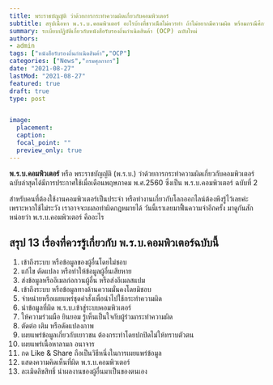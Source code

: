 ```yaml
---
title: พระราชบัญญัติ ว่าด้วยการกระทำความผิดเกี่ยวกับคอมพิวเตอร์
subtitle: สรุปเนื้อหา พ.ร.บ.คอมพิวเตอร์ อะไรบ้างที่ชาวเน็ตไม่ควรทำ ถ้าไม่อยากมีความผิด พร้อมกรณึศึกษาน่ารู้
summary: ระเบียบปฏิบัติเกี่ยวกับหนังสือรับรองถิ่นกำเนิดสินค้า (OCP) ฉบับใหม่
authors:
- admin
tags: ["หนังสือรับรองถิ่นกำเนิดสินค้า","OCP"]
categories: ["News","กรมศุลกากร"]
date: "2021-08-27"
lastMod: "2021-08-27"
featured: true
draft: true
type: post


image:
  placement: 
  caption: 
  focal_point: ""
  preview_only: true
---
```


**พ.ร.บ.คอมพิวเตอร์** หรือ พระราชบัญญัติ (พ.ร.บ.) ว่าด้วยการกระทำความผิดเกี่ยวกับคอมพิวเตอร์ ฉบับล่าสุดได้มีการประกาศใช้เมื่อเดือนพฤษภาคม พ.ศ.2560 ซึ่งเป็น พ.ร.บ.คอมพิวเตอร์ ฉบับที่ 2

สำหรับคนที่ต้องใช้งานคอมพิวเตอร์เป็นประจำ หรือทำงานเกี่ยวกับโลกออกไลน์ต้องพึงรู้ไว้เลยค่ะ เพราะหากใช้ไม่ระวัง เราอาจจะเผลอทำผิดกฎหมายได้ วันนี้เราเลยมาฟื้นความจำอีกครั้ง มาดูกันสักหน่อยว่า พ.ร.บ.คอมพิวเตอร์ คืออะไร

## สรุป 13 เรื่องที่ควรรู้เกี่ยวกับ พ.ร.บ.คอมพิวเตอร์ฉบับนี้

1.  เข้าถึงระบบ หรือข้อมูลของผู้อื่นโดยไม่ชอบ
2.  แก้ไข ดัดแปลง หรือทำให้ข้อมูลผู้อื่นเสียหาย
3.  ส่งข้อมูลหรืออีเมลก่อกวนผู้อื่น หรือส่งอีเมลสแปม
4.  เข้าถึงระบบ หรือข้อมูลทางด้านความมั่นคงโดยมิชอบ
5.  จำหน่ายหรือเผยแพร่ชุดคำสั่งเพื่อนำไปใช้กระทำความผิด
6.  นำข้อมูลที่ผิด พ.ร.บ.เข้าสู่ระบบคอมพิวเตอร์
7.  ให้ความร่วมมือ ยินยอม รู้เห็นเป็นใจกับผู้ร่วมกระทำความผิด
8.  ตัดต่อ เติม หรือดัดแปลงภาพ
9.  เผยแพร่ข้อมูลเกี่ยวกับเยาวชน ต้องกระทำโดยปกปิดไม่ให้ทราบตัวตน
10. เผยแพร่เนื้อหาลามก อนาจาร
11. กด Like & Share ถือเป็นวิธีหนึ่งในการเผยแพร่ข้อมูล
12. แสดงความคิดเห็นที่ผิด พ.ร.บ.คอมพิวเตอร์
13. ละเมิดลิขสิทธิ์ นำผลงานของผู้อื่นมาเป็นของตนเอง
